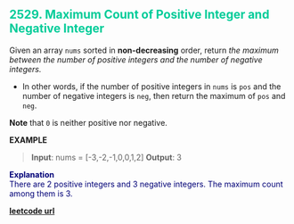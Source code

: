 <h2 style="color:#0C9;">2529. Maximum Count of Positive Integer and Negative Integer</h2>

Given an array `nums` sorted in **non-decreasing** order, return _the maximum between the number of positive integers and the number of negative integers._

-   In other words, if the number of positive integers in `nums` is `pos` and the number of negative integers is `neg`, then return the maximum of `pos` and `neg`.

**Note** that `0` is neither positive nor negative.

**EXAMPLE**
>**Input**: nums = [-3,-2,-1,0,0,1,2]
>**Output**: 3

<p style="color:#007;">
<b>Explanation</b><br>
There are 2 positive integers and 3 negative integers. The maximum count among them is 3.
</p>

**[leetcode url](https://leetcode.com/problems/maximum-count-of-positive-integer-and-negative-integer/description/)**
